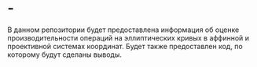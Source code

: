 # -
В данном репозитории будет предоставлена информация об оценке производительности операций на эллиптических кривых в аффинной и проективной системах координат. Будет также предоставлен код, по которому будут сделаны выводы.
